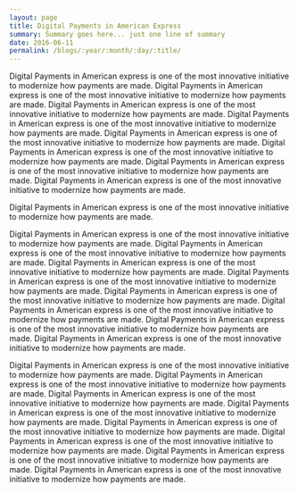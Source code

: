 ```yaml
---
layout: page
title: Digital Payments in American Express
summary: Summary goes here... just one line of summary
date: 2016-06-11
permalink: /blogs/:year/:month/:day/:title/
---
```

Digital Payments in American express is one of the most innovative initiative to modernize how payments are made. Digital Payments in American express is one of the most innovative initiative to modernize how payments are made. Digital Payments in American express is one of the most innovative initiative to modernize how payments are made. Digital Payments in American express is one of the most innovative initiative to modernize how payments are made. Digital Payments in American express is one of the most innovative initiative to modernize how payments are made. Digital Payments in American express is one of the most innovative initiative to modernize how payments are made. Digital Payments in American express is one of the most innovative initiative to modernize how payments are made. Digital Payments in American express is one of the most innovative initiative to modernize how payments are made.

Digital Payments in American express is one of the most innovative initiative to modernize how payments are made.

Digital Payments in American express is one of the most innovative initiative to modernize how payments are made. Digital Payments in American express is one of the most innovative initiative to modernize how payments are made. Digital Payments in American express is one of the most innovative initiative to modernize how payments are made. Digital Payments in American express is one of the most innovative initiative to modernize how payments are made. Digital Payments in American express is one of the most innovative initiative to modernize how payments are made. Digital Payments in American express is one of the most innovative initiative to modernize how payments are made. Digital Payments in American express is one of the most innovative initiative to modernize how payments are made. Digital Payments in American express is one of the most innovative initiative to modernize how payments are made.

Digital Payments in American express is one of the most innovative initiative to modernize how payments are made. Digital Payments in American express is one of the most innovative initiative to modernize how payments are made. Digital Payments in American express is one of the most innovative initiative to modernize how payments are made. Digital Payments in American express is one of the most innovative initiative to modernize how payments are made. Digital Payments in American express is one of the most innovative initiative to modernize how payments are made. Digital Payments in American express is one of the most innovative initiative to modernize how payments are made. Digital Payments in American express is one of the most innovative initiative to modernize how payments are made. Digital Payments in American express is one of the most innovative initiative to modernize how payments are made.

